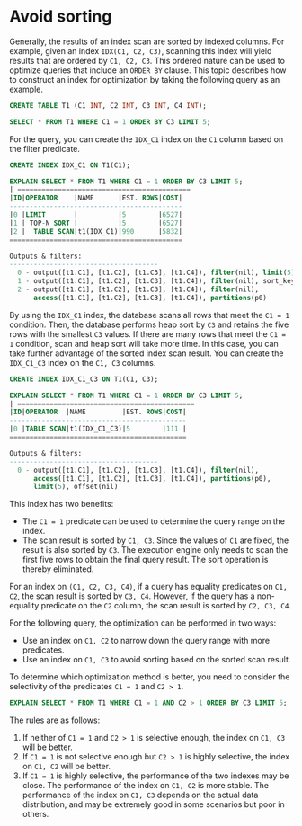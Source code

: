 # Avoid sorting

Generally, the results of an index scan are sorted by indexed columns. For example, given an index `IDX(C1, C2, C3)`, scanning this index will yield results that are ordered by `C1, C2, C3`. This ordered nature can be used to optimize queries that include an `ORDER BY` clause. This topic describes how to construct an index for optimization by taking the following query as an example.

```sql
CREATE TABLE T1 (C1 INT, C2 INT, C3 INT, C4 INT);

SELECT * FROM T1 WHERE C1 = 1 ORDER BY C3 LIMIT 5;
```

For the query, you can create the `IDX_C1` index on the `C1` column based on the filter predicate.

```sql
CREATE INDEX IDX_C1 ON T1(C1);

EXPLAIN SELECT * FROM T1 WHERE C1 = 1 ORDER BY C3 LIMIT 5;
| ===========================================
|ID|OPERATOR    |NAME      |EST. ROWS|COST|
-------------------------------------------
|0 |LIMIT       |          |5        |6527|
|1 | TOP-N SORT |          |5        |6527|
|2 |  TABLE SCAN|t1(IDX_C1)|990      |5832|
===========================================

Outputs & filters:
-------------------------------------
  0 - output([t1.C1], [t1.C2], [t1.C3], [t1.C4]), filter(nil), limit(5), offset(nil)
  1 - output([t1.C1], [t1.C2], [t1.C3], [t1.C4]), filter(nil), sort_keys([t1.C3, ASC]), topn(5)
  2 - output([t1.C1], [t1.C2], [t1.C3], [t1.C4]), filter(nil),
      access([t1.C1], [t1.C2], [t1.C3], [t1.C4]), partitions(p0)
```

By using the `IDX_C1` index, the database scans all rows that meet the `C1 = 1` condition. Then, the database performs heap sort by `C3` and retains the five rows with the smallest `C3` values. If there are many rows that meet the `C1 = 1` condition, scan and heap sort will take more time. In this case, you can take further advantage of the sorted index scan result. You can create the `IDX_C1_C3` index on the `C1, C3` columns.

```sql
CREATE INDEX IDX_C1_C3 ON T1(C1, C3);

EXPLAIN SELECT * FROM T1 WHERE C1 = 1 ORDER BY C3 LIMIT 5;
| ============================================
|ID|OPERATOR  |NAME         |EST. ROWS|COST|
--------------------------------------------
|0 |TABLE SCAN|t1(IDX_C1_C3)|5        |111 |
============================================

Outputs & filters:
-------------------------------------
  0 - output([t1.C1], [t1.C2], [t1.C3], [t1.C4]), filter(nil),
      access([t1.C1], [t1.C2], [t1.C3], [t1.C4]), partitions(p0),
      limit(5), offset(nil)
```

This index has two benefits:

* The `C1 = 1` predicate can be used to determine the query range on the index.
* The scan result is sorted by `C1, C3`. Since the values of `C1` are fixed, the result is also sorted by `C3`. The execution engine only needs to scan the first five rows to obtain the final query result. The sort operation is thereby eliminated.

For an index on `(C1, C2, C3, C4)`, if a query has equality predicates on `C1, C2`, the scan result is sorted by `C3, C4`. However, if the query has a non-equality predicate on the `C2` column, the scan result is sorted by `C2, C3, C4`.

For the following query, the optimization can be performed in two ways:

* Use an index on `C1, C2` to narrow down the query range with more predicates.
* Use an index on `C1, C3` to avoid sorting based on the sorted scan result.

To determine which optimization method is better, you need to consider the selectivity of the predicates `C1 = 1` and `C2 > 1`.

```sql
EXPLAIN SELECT * FROM T1 WHERE C1 = 1 AND C2 > 1 ORDER BY C3 LIMIT 5;
```

The rules are as follows:

1. If neither of `C1 = 1` and `C2 > 1` is selective enough, the index on `C1, C3` will be better.
2. If `C1 = 1` is not selective enough but `C2 > 1` is highly selective, the index on `C1, C2` will be better.
3. If `C1 = 1` is highly selective, the performance of the two indexes may be close. The performance of the index on `C1, C2` is more stable. The performance of the index on `C1, C3` depends on the actual data distribution, and may be extremely good in some scenarios but poor in others.

